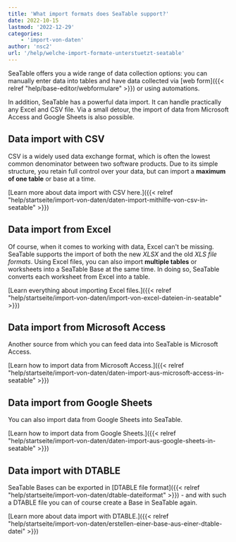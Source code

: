 ```yaml
---
title: 'What import formats does SeaTable support?'
date: 2022-10-15
lastmod: '2022-12-29'
categories:
    - 'import-von-daten'
author: 'nsc2'
url: '/help/welche-import-formate-unterstuetzt-seatable'
---
```


SeaTable offers you a wide range of data collection options: you can manually enter data into tables and have data collected via [web form]({{< relref "help/base-editor/webformulare" >}}) or using automations.

In addition, SeaTable has a powerful data import. It can handle practically any Excel and CSV file. Via a small detour, the import of data from Microsoft Access and Google Sheets is also possible.

## Data import with CSV

CSV is a widely used data exchange format, which is often the lowest common denominator between two software products. Due to its simple structure, you retain full control over your data, but can import a **maximum of one table** or base at a time.

[Learn more about data import with CSV here.]({{< relref "help/startseite/import-von-daten/daten-import-mithilfe-von-csv-in-seatable" >}})

## Data import from Excel

Of course, when it comes to working with data, Excel can't be missing. SeaTable supports the import of both the new _XLSX_ and the old _XLS file formats_. Using Excel files, you can also import **multiple tables** or worksheets into a SeaTable Base at the same time. In doing so, SeaTable converts each worksheet from Excel into a table.

[Learn everything about importing Excel files.]({{< relref "help/startseite/import-von-daten/import-von-excel-dateien-in-seatable" >}})

## Data import from Microsoft Access

Another source from which you can feed data into SeaTable is Microsoft Access.

[Learn how to import data from Microsoft Access.]({{< relref "help/startseite/import-von-daten/daten-import-aus-microsoft-access-in-seatable" >}})

## Data import from Google Sheets

You can also import data from Google Sheets into SeaTable.

[Learn how to import data from Google Sheets.]({{< relref "help/startseite/import-von-daten/daten-import-aus-google-sheets-in-seatable" >}})

## Data import with DTABLE

SeaTable Bases can be exported in [DTABLE file format]({{< relref "help/startseite/import-von-daten/dtable-dateiformat" >}}) - and with such a DTABLE file you can of course create a Base in SeaTable again.

[Learn more about data import with DTABLE.]({{< relref "help/startseite/import-von-daten/erstellen-einer-base-aus-einer-dtable-datei" >}})
